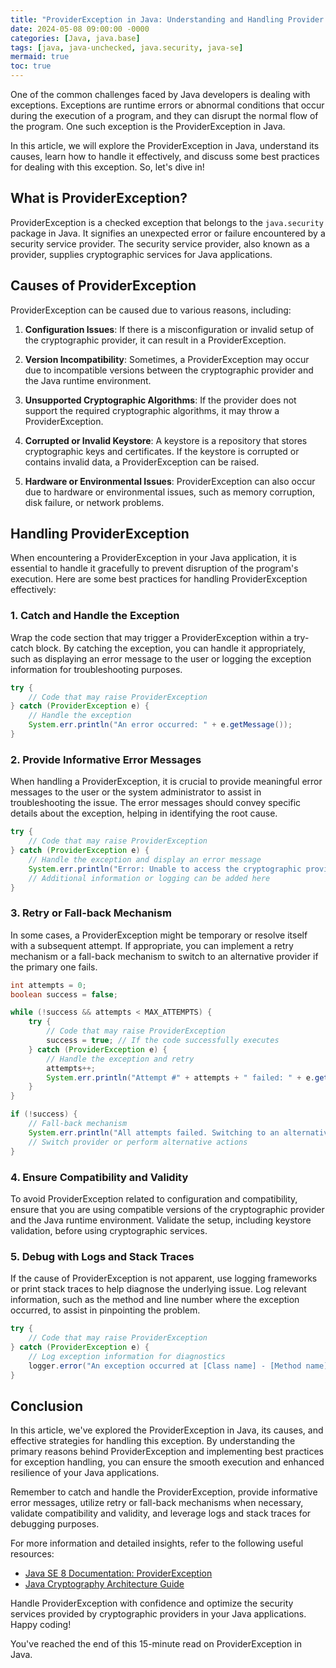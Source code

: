 ```yaml
---
title: "ProviderException in Java: Understanding and Handling Provider Exception"
date: 2024-05-08 09:00:00 -0000
categories: [Java, java.base]
tags: [java, java-unchecked, java.security, java-se]
mermaid: true
toc: true
---
```



One of the common challenges faced by Java developers is dealing with exceptions. Exceptions are runtime errors or abnormal conditions that occur during the execution of a program, and they can disrupt the normal flow of the program. One such exception is the ProviderException in Java.

In this article, we will explore the ProviderException in Java, understand its causes, learn how to handle it effectively, and discuss some best practices for dealing with this exception. So, let's dive in!

## What is ProviderException?

ProviderException is a checked exception that belongs to the `java.security` package in Java. It signifies an unexpected error or failure encountered by a security service provider. The security service provider, also known as a provider, supplies cryptographic services for Java applications.

## Causes of ProviderException

ProviderException can be caused due to various reasons, including:

1. **Configuration Issues**: If there is a misconfiguration or invalid setup of the cryptographic provider, it can result in a ProviderException.

2. **Version Incompatibility**: Sometimes, a ProviderException may occur due to incompatible versions between the cryptographic provider and the Java runtime environment.

3. **Unsupported Cryptographic Algorithms**: If the provider does not support the required cryptographic algorithms, it may throw a ProviderException.

4. **Corrupted or Invalid Keystore**: A keystore is a repository that stores cryptographic keys and certificates. If the keystore is corrupted or contains invalid data, a ProviderException can be raised.

5. **Hardware or Environmental Issues**: ProviderException can also occur due to hardware or environmental issues, such as memory corruption, disk failure, or network problems.

## Handling ProviderException

When encountering a ProviderException in your Java application, it is essential to handle it gracefully to prevent disruption of the program's execution. Here are some best practices for handling ProviderException effectively:

### 1. Catch and Handle the Exception

Wrap the code section that may trigger a ProviderException within a try-catch block. By catching the exception, you can handle it appropriately, such as displaying an error message to the user or logging the exception information for troubleshooting purposes.

```java
try {
    // Code that may raise ProviderException
} catch (ProviderException e) {
    // Handle the exception
    System.err.println("An error occurred: " + e.getMessage());
}
```

### 2. Provide Informative Error Messages

When handling a ProviderException, it is crucial to provide meaningful error messages to the user or the system administrator to assist in troubleshooting the issue. The error messages should convey specific details about the exception, helping in identifying the root cause.

```java
try {
    // Code that may raise ProviderException
} catch (ProviderException e) {
    // Handle the exception and display an error message
    System.err.println("Error: Unable to access the cryptographic provider. Reason: " + e.getMessage());
    // Additional information or logging can be added here
}
```

### 3. Retry or Fall-back Mechanism

In some cases, a ProviderException might be temporary or resolve itself with a subsequent attempt. If appropriate, you can implement a retry mechanism or a fall-back mechanism to switch to an alternative provider if the primary one fails.

```java
int attempts = 0;
boolean success = false;

while (!success && attempts < MAX_ATTEMPTS) {
    try {
        // Code that may raise ProviderException
        success = true; // If the code successfully executes
    } catch (ProviderException e) {
        // Handle the exception and retry
        attempts++;
        System.err.println("Attempt #" + attempts + " failed: " + e.getMessage());
    }
}

if (!success) {
    // Fall-back mechanism
    System.err.println("All attempts failed. Switching to an alternative provider.");
    // Switch provider or perform alternative actions
}
```

### 4. Ensure Compatibility and Validity

To avoid ProviderException related to configuration and compatibility, ensure that you are using compatible versions of the cryptographic provider and the Java runtime environment. Validate the setup, including keystore validation, before using cryptographic services.

### 5. Debug with Logs and Stack Traces

If the cause of ProviderException is not apparent, use logging frameworks or print stack traces to help diagnose the underlying issue. Log relevant information, such as the method and line number where the exception occurred, to assist in pinpointing the problem.

```java
try {
    // Code that may raise ProviderException
} catch (ProviderException e) {
    // Log exception information for diagnostics
    logger.error("An exception occurred at [Class name] - [Method name]: ", e);
}
```

## Conclusion

In this article, we've explored the ProviderException in Java, its causes, and effective strategies for handling this exception. By understanding the primary reasons behind ProviderException and implementing best practices for exception handling, you can ensure the smooth execution and enhanced resilience of your Java applications.

Remember to catch and handle the ProviderException, provide informative error messages, utilize retry or fall-back mechanisms when necessary, validate compatibility and validity, and leverage logs and stack traces for debugging purposes.

For more information and detailed insights, refer to the following useful resources:

- [Java SE 8 Documentation: ProviderException](https://docs.oracle.com/javase/8/docs/api/java/security/ProviderException.html)
- [Java Cryptography Architecture Guide](https://docs.oracle.com/javase/8/docs/technotes/guides/security/crypto/CryptoSpec.html)

Handle ProviderException with confidence and optimize the security services provided by cryptographic providers in your Java applications. Happy coding!

You've reached the end of this 15-minute read on ProviderException in Java.
